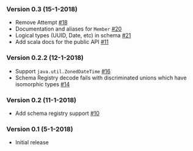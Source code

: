 ### Version 0.3 (15-1-2018)

- Remove Attempt [#18](https://github.com/vectos/formulation/issues/18)
- Documentation and aliases for `Member` [#20](https://github.com/vectos/formulation/issues/20)
- Logical types (UUID, Date, etc) in schema [#21](https://github.com/vectos/formulation/issues/21)
- Add scala docs for the public API [#11](https://github.com/vectos/formulation/issues/11)

### Version 0.2.2 (12-1-2018)

- Support `java.util.ZonedDateTime` [#16](https://github.com/vectos/formulation/issues/16)
- Schema Registry decode fails with discriminated unions which have isomorphic types [#14](https://github.com/vectos/formulation/issues/14)

### Version 0.2 (11-1-2018)

- Add schema registry support [#10](https://github.com/vectos/formulation/issues/10)

### Version 0.1 (5-1-2018)

- Initial release